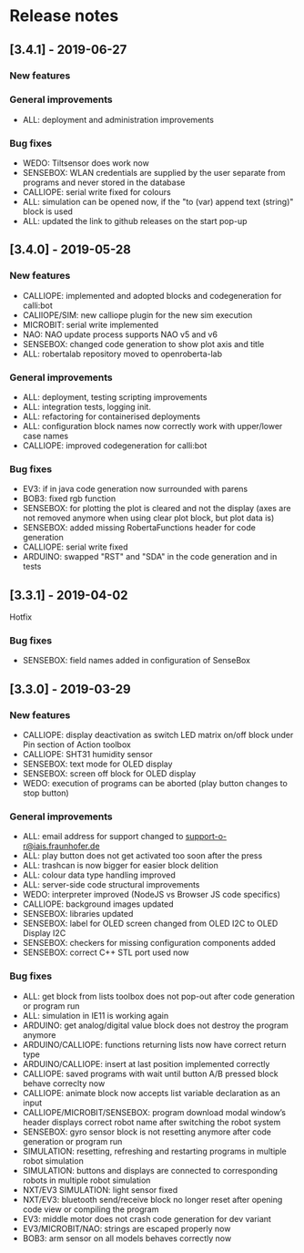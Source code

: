 # Release notes

## [3.4.1] - 2019-06-27

### New features
### General improvements
 - ALL: deployment and administration improvements
 
### Bug fixes
 - WEDO:  Tiltsensor does work now
 - SENSEBOX: WLAN credentials are supplied by the user separate from programs and never stored in the database
 - CALLIOPE: serial write fixed for colours
 - ALL: simulation can be opened now, if the "to (var) append text (string)" block is used
 - ALL: updated the link to github releases on the start pop-up

## [3.4.0] - 2019-05-28

### New features
 - CALLIOPE: implemented and adopted blocks and codegeneration for calli:bot
 - CALIIOPE/SIM: new calliope plugin for the new sim execution
 - MICROBIT: serial write implemented
 - NAO: NAO update process supports NAO v5 and v6
 - SENSEBOX: changed code generation to show plot axis and title
 - ALL: robertalab repository moved to openroberta-lab
 
### General improvements
 - ALL: deployment, testing scripting improvements
 - ALL: integration tests, logging init.
 - ALL: refactoring for containerised deployments
 - ALL: configuration block names now correctly work with upper/lower case names
 - CALLIOPE: improved codegeneration for calli:bot
 
### Bug fixes
 - EV3: if in java code generation now surrounded with parens
 - BOB3: fixed rgb function
 - SENSEBOX: for plotting the plot is cleared and not the display (axes are not removed anymore when using clear plot block, but plot data is)
 - SENSEBOX: added missing RobertaFunctions header for code generation
 - CALLIOPE: serial write fixed
 - ARDUINO: swapped "RST" and "SDA" in the code generation and in tests

## [3.3.1] - 2019-04-02

Hotfix

### Bug fixes
 - SENSEBOX: field names added in configuration of SenseBox

## [3.3.0] - 2019-03-29

### New features
 - CALLIOPE: display deactivation as switch LED matrix on/off block under Pin section of Action toolbox
 - CALLIOPE: SHT31 humidity sensor
 - SENSEBOX: text mode for OLED display
 - SENSEBOX: screen off block for OLED display
 - WEDO: execution of programs can be aborted (play button changes to stop button)

### General improvements
 - ALL: email address for support changed to support-o-r@iais.fraunhofer.de
 - ALL: play button does not get activated too soon after the press
 - ALL: trashcan is now bigger for easier block delition
 - ALL: colour data type handling improved
 - ALL: server-side code structural improvements
 - WEDO: interpreter improved (NodeJS vs Browser JS code specifics)
 - CALLIOPE: background images updated
 - SENSEBOX: libraries updated
 - SENSEBOX: label for OLED screen changed from OLED I2C to OLED Display I2C
 - SENSEBOX: checkers for missing configuration components added
 - SENSEBOX: correct C++ STL port used now

### Bug fixes
 - ALL: get block from lists toolbox does not pop-out after code generation or program run
 - ALL: simulation in IE11 is working again
 - ARDUINO: get analog/digital value block does not destroy the program anymore
 - ARDUINO/CALLIOPE: functions returning lists now have correct return type
 - ARDUINO/CALLIOPE: insert at last position implemented correctly
 - CALLIOPE: saved programs with wait until button A/B pressed block behave correclty now
 - CALLIOPE: animate block now accepts list variable declaration as an input
 - CALLIOPE/MICROBIT/SENSEBOX: program download modal window’s header displays correct robot name after switching the robot system
 - SENSEBOX: gyro sensor block is not resetting anymore after code generation or program run
 - SIMULATION: resetting, refreshing and restarting programs in multiple robot simulation
 - SIMULATION: buttons and displays are connected to corresponding robots in multiple robot simulation
 - NXT/EV3 SIMULATION: light sensor fixed
 - NXT/EV3: bluetooth send/receive block no longer reset after opening code view or compiling the program
 - EV3: middle motor does not crash code generation for dev variant
 - EV3/MICROBIT/NAO: strings are escaped properly now
 - BOB3: arm sensor on all models behaves correctly now
